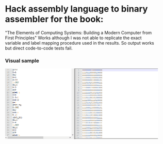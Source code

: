 # Hack assembly language to binary assembler for the book:
"The Elements of Computing Systems: Building a Modern Computer from First Principles"
Works although I was not able to replicate the exact variable and label mapping procedure used in the results. So output works but
direct code-to-code tests fail.

### Visual sample

<a href="url"><img src="https://github.com/zcribe/SmallProjectsCollection/blob/master/HackAssembler/hack_assembler.gif"></a>
